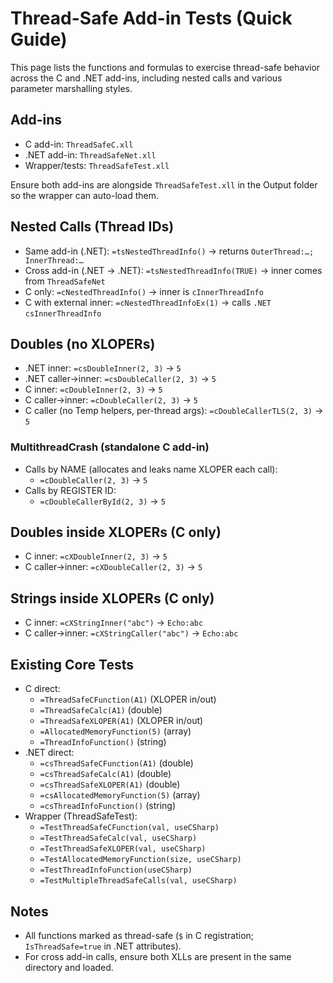 # Thread-Safe Add-in Tests (Quick Guide)

This page lists the functions and formulas to exercise thread-safe behavior across the C and .NET add-ins, including nested calls and various parameter marshalling styles.

## Add-ins
- C add-in: `ThreadSafeC.xll`
- .NET add-in: `ThreadSafeNet.xll`
- Wrapper/tests: `ThreadSafeTest.xll`

Ensure both add-ins are alongside `ThreadSafeTest.xll` in the Output folder so the wrapper can auto-load them.

## Nested Calls (Thread IDs)
- Same add-in (.NET): `=tsNestedThreadInfo()` → returns `OuterThread:…; InnerThread:…`
- Cross add-in (.NET → .NET): `=tsNestedThreadInfo(TRUE)` → inner comes from `ThreadSafeNet`
- C only: `=cNestedThreadInfo()` → inner is `cInnerThreadInfo`
- C with external inner: `=cNestedThreadInfoEx(1)` → calls `.NET` `csInnerThreadInfo`

## Doubles (no XLOPERs)
- .NET inner: `=csDoubleInner(2, 3)` → `5`
- .NET caller→inner: `=csDoubleCaller(2, 3)` → `5`
- C inner: `=cDoubleInner(2, 3)` → `5`
- C caller→inner: `=cDoubleCaller(2, 3)` → `5`
- C caller (no Temp helpers, per-thread args): `=cDoubleCallerTLS(2, 3)` → `5`

### MultithreadCrash (standalone C add-in)
- Calls by NAME (allocates and leaks name XLOPER each call):
  - `=cDoubleCaller(2, 3)` → `5`
- Calls by REGISTER ID:
  - `=cDoubleCallerById(2, 3)` → `5`

## Doubles inside XLOPERs (C only)
- C inner: `=cXDoubleInner(2, 3)` → `5`
- C caller→inner: `=cXDoubleCaller(2, 3)` → `5`

## Strings inside XLOPERs (C only)
- C inner: `=cXStringInner("abc")` → `Echo:abc`
- C caller→inner: `=cXStringCaller("abc")` → `Echo:abc`

## Existing Core Tests
- C direct:
  - `=ThreadSafeCFunction(A1)` (XLOPER in/out)
  - `=ThreadSafeCalc(A1)` (double)
  - `=ThreadSafeXLOPER(A1)` (XLOPER in/out)
  - `=AllocatedMemoryFunction(5)` (array)
  - `=ThreadInfoFunction()` (string)
- .NET direct:
  - `=csThreadSafeCFunction(A1)` (double)
  - `=csThreadSafeCalc(A1)` (double)
  - `=csThreadSafeXLOPER(A1)` (double)
  - `=csAllocatedMemoryFunction(5)` (array)
  - `=csThreadInfoFunction()` (string)
- Wrapper (ThreadSafeTest):
  - `=TestThreadSafeCFunction(val, useCSharp)`
  - `=TestThreadSafeCalc(val, useCSharp)`
  - `=TestThreadSafeXLOPER(val, useCSharp)`
  - `=TestAllocatedMemoryFunction(size, useCSharp)`
  - `=TestThreadInfoFunction(useCSharp)`
  - `=TestMultipleThreadSafeCalls(val, useCSharp)`

## Notes
- All functions marked as thread-safe (`$` in C registration; `IsThreadSafe=true` in .NET attributes).
- For cross add-in calls, ensure both XLLs are present in the same directory and loaded.
